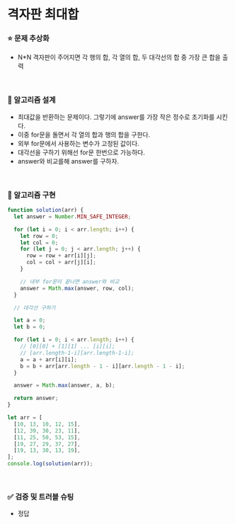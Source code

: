 # 격자판 최대합

### :star: 문제 추상화

- N\*N 격자판이 주어지면 각 행의 합, 각 열의 합, 두 대각선의 합 중 가장 큰 합을 출력

<br>

### :wrench: 알고리즘 설계

- 최대값을 반환하는 문제이다. 그렇기에 answer를 가장 작은 정수로 초기화를 시킨다.
- 이중 for문을 돌면서 각 열의 합과 행의 합을 구한다.
- 외부 for문에서 사용하는 변수가 고정된 값이다.
- 대각선을 구하기 위해선 for문 한번으로 가능하다.
- answer와 비교를해 answer를 구하자.

<br>

### :hammer: 알고리즘 구현

```js
function solution(arr) {
  let answer = Number.MIN_SAFE_INTEGER;

  for (let i = 0; i < arr.length; i++) {
    let row = 0;
    let col = 0;
    for (let j = 0; j < arr.length; j++) {
      row = row + arr[i][j];
      col = col + arr[j][i];
    }

    // 내부 for문이 끝나면 answer와 비교
    answer = Math.max(answer, row, col);
  }

  // 대각선 구하기

  let a = 0;
  let b = 0;

  for (let i = 0; i < arr.length; i++) {
    // [0][0] + [1][1] ... [i][i];
    // [arr.length-1-i][arr.length-1-i];
    a = a + arr[i][i];
    b = b + arr[arr.length - 1 - i][arr.length - 1 - i];
  }

  answer = Math.max(answer, a, b);

  return answer;
}

let arr = [
  [10, 13, 10, 12, 15],
  [12, 39, 30, 23, 11],
  [11, 25, 50, 53, 15],
  [19, 27, 29, 37, 27],
  [19, 13, 30, 13, 19],
];
console.log(solution(arr));
```

<br>

### ✅ 검증 및 트러블 슈팅

- 정답
